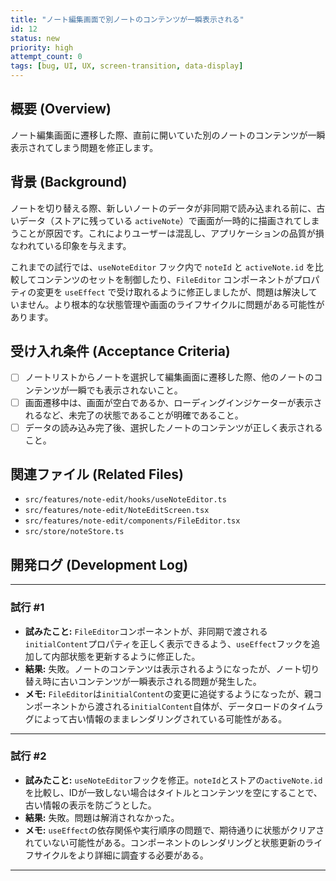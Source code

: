 ```yaml
---
title: "ノート編集画面で別ノートのコンテンツが一瞬表示される"
id: 12
status: new
priority: high
attempt_count: 0
tags: [bug, UI, UX, screen-transition, data-display]
---
```


## 概要 (Overview)

ノート編集画面に遷移した際、直前に開いていた別のノートのコンテンツが一瞬表示されてしまう問題を修正します。

## 背景 (Background)

ノートを切り替える際、新しいノートのデータが非同期で読み込まれる前に、古いデータ（ストアに残っている `activeNote`）で画面が一時的に描画されてしまうことが原因です。これによりユーザーは混乱し、アプリケーションの品質が損なわれている印象を与えます。

これまでの試行では、`useNoteEditor` フック内で `noteId` と `activeNote.id` を比較してコンテンツのセットを制御したり、`FileEditor` コンポーネントがプロパティの変更を `useEffect` で受け取れるように修正しましたが、問題は解決していません。より根本的な状態管理や画面のライフサイクルに問題がある可能性があります。

## 受け入れ条件 (Acceptance Criteria)

- [ ] ノートリストからノートを選択して編集画面に遷移した際、他のノートのコンテンツが一瞬でも表示されないこと。
- [ ] 画面遷移中は、画面が空白であるか、ローディングインジケーターが表示されるなど、未完了の状態であることが明確であること。
- [ ] データの読み込み完了後、選択したノートのコンテンツが正しく表示されること。

## 関連ファイル (Related Files)

- `src/features/note-edit/hooks/useNoteEditor.ts`
- `src/features/note-edit/NoteEditScreen.tsx`
- `src/features/note-edit/components/FileEditor.tsx`
- `src/store/noteStore.ts`

## 開発ログ (Development Log)

---
### 試行 #1

- **試みたこと:** `FileEditor`コンポーネントが、非同期で渡される`initialContent`プロパティを正しく表示できるよう、`useEffect`フックを追加して内部状態を更新するように修正した。
- **結果:** 失敗。ノートのコンテンツは表示されるようになったが、ノート切り替え時に古いコンテンツが一瞬表示される問題が発生した。
- **メモ:** `FileEditor`は`initialContent`の変更に追従するようになったが、親コンポーネントから渡される`initialContent`自体が、データロードのタイムラグによって古い情報のままレンダリングされている可能性がある。

---
### 試行 #2

- **試みたこと:** `useNoteEditor`フックを修正。`noteId`とストアの`activeNote.id`を比較し、IDが一致しない場合はタイトルとコンテンツを空にすることで、古い情報の表示を防ごうとした。
- **結果:** 失敗。問題は解消されなかった。
- **メモ:** `useEffect`の依存関係や実行順序の問題で、期待通りに状態がクリアされていない可能性がある。コンポーネントのレンダリングと状態更新のライフサイクルをより詳細に調査する必要がある。

---
